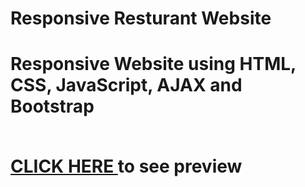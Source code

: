 <h1>Responsive Resturant Website<h1>
  <p>Responsive Website using HTML, CSS, JavaScript, AJAX and Bootstrap </p><br>
<a href="https://github.com/shreyansh225.github.io/Responsive-Resturant-Website/blob/master/index.html" rel="nofollow">CLICK HERE </a>to see preview
